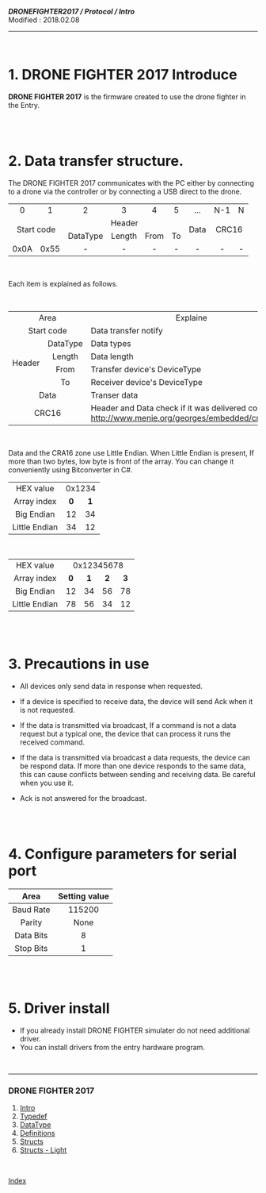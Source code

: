 ***DRONEFIGHTER2017 / Protocol / Intro***<br>
Modified : 2018.02.08

---

<br>

# 1. DRONE FIGHTER 2017 Introduce

**DRONE FIGHTER 2017** is the firmware created to use the drone fighter in the Entry.


<br>
<br>


# 2. Data transfer structure.

The DRONE FIGHTER 2017 communicates with the PC either by connecting to a drone via the controller or by connecting a USB direct to the drone.

<table>
    <tr>
        <td><div align="center">0</div></td>
        <td><div align="center">1</div></td>
        <td><div align="center">2</div></td>
        <td><div align="center">3</div></td>
        <td><div align="center">4</div></td>
        <td><div align="center">5</div></td>
        <td><div align="center">...</div></td>
        <td><div align="center">N-1</div></td>
        <td><div align="center">N</div></td>
    </tr>
    <tr>
        <td rowspan="2" colspan="2"><div align="center">Start code</div></td>
        <td colspan="4"><div align="center">Header</div></td>
        <td rowspan="2"><div align="center">Data</div></td>
        <td rowspan="2" colspan="2"><div align="center">CRC16</div></td>
    </tr>
    <tr>
        <td><div align="center">DataType</div></td>
        <td><div align="center">Length</div></td>
        <td><div align="center">From</div></td>
        <td><div align="center">To</div></td>
    </tr>
    <tr>
        <td><div align="center">0x0A</div></td>
        <td><div align="center">0x55</div></td>
        <td><div align="center">-</div></td>
        <td><div align="center">-</div></td>
        <td><div align="center">-</div></td>
        <td><div align="center">-</div></td>
        <td><div align="center">-</div></td>
        <td><div align="center">-</div></td>
        <td><div align="center">-</div></td>
    </tr>
</table>

<br>

Each item is explained as follows.

<br>

<table>
    <tr>
        <td colspan="2"><div align="center">Area</div></td>
        <td><div align="center">Explaine</div></td>
    </tr>
    <tr>
        <td colspan="2"><div align="center">Start code</div></td>
        <td><div align="left">Data transfer notify</div></td>
    </tr>
    <tr>
        <td rowspan="4"><div align="center">Header</div></td>
        <td><div align="center">DataType</div></td>
        <td><div align="left">Data types</div></td>
    </tr>
    <tr>
        <td><div align="center">Length</div></td>
        <td><div align="left">Data length</div></td>
    </tr>
    <tr>
        <td><div align="center">From</div></td>
        <td><div align="left">Transfer device's DeviceType</div></td>
    </tr>
    <tr>
        <td><div align="center">To</div></td>
        <td><div align="left">Receiver device's DeviceType</div></td>
    </tr>
    <tr>
        <td colspan="2"><div align="center">Data</div></td>
        <td><div align="left">Transer data</div></td>
    </tr>
    <tr>
        <td colspan="2"><div align="center">CRC16</div></td>
        <td><div align="left">Header and Data check if it was delivered correctly.<br><a href="http://www.menie.org/georges/embedded/crc16.html">http://www.menie.org/georges/embedded/crc16.html</a></div></td>
    </tr>
</table>

<br>

 Data and the CRA16 zone use Little Endian. When Little Endian is present, If more than two bytes, low byte is front of the array. You can change it conveniently using Bitconverter in C#.

<table>
    <tr>
        <td><div align="center">HEX value</div></td>
        <td colspan="2"><div align="center">0x1234</div></td>
    </tr>
    <tr>
        <td><div align="center">Array index</div></td>
        <td><div align="center"><b>0</b></div></td>
        <td><div align="center"><b>1</b></div></td>
    </tr>
    <tr>
        <td><div align="center">Big Endian</div></td>
        <td><div align="center">12</div></td>
        <td><div align="center">34</div></td>
    </tr>
    <tr>
        <td><div align="center">Little Endian</div></td>
        <td><div align="center">34</div></td>
        <td><div align="center">12</div></td>
    </tr>
</table>

<br>

<table>
    <tr>
        <td><div align="center">HEX value</div></td>
        <td colspan="4"><div align="center">0x12345678</div></td>
    </tr>
    <tr>
        <td><div align="center">Array index</div></td>
        <td><div align="center"><b>0</b></div></td>
        <td><div align="center"><b>1</b></div></td>
        <td><div align="center"><b>2</b></div></td>
        <td><div align="center"><b>3</b></div></td>
    </tr>
    <tr>
        <td><div align="center">Big Endian</div></td>
        <td><div align="center">12</div></td>
        <td><div align="center">34</div></td>
        <td><div align="center">56</div></td>
        <td><div align="center">78</div></td>
    </tr>
    <tr>
        <td><div align="center">Little Endian</div></td>
        <td><div align="center">78</div></td>
        <td><div align="center">56</div></td>
        <td><div align="center">34</div></td>
        <td><div align="center">12</div></td>
    </tr>
</table>


<br>
<br>


# 3. Precautions in use

- All devices only send data in response when requested.

- If a device is specified to receive data, the device will send Ack when it is not requested.

- If the data is transmitted via broadcast, If a command is not a data request but a typical one, the device that can process it runs the received command.

- If the data is transmitted via broadcast a data requests, the device can be respond data. If more than one device responds to the same data, this can cause conflicts between sending and receiving data. Be careful when you use it.

- Ack is not answered for the broadcast.


<br>
<br>


# 4. Configure parameters for serial port


|Area | Setting value |
|:---:|:---:|
| Baud Rate | 115200 |
| Parity | None      |
| Data Bits | 8 |
| Stop Bits | 1 |


<br>
<br>


# 5. Driver install

- If you already install DRONE FIGHTER simulater do not need additional driver.
- You can install drivers from the entry hardware program.

<br>

---

### DRONE FIGHTER 2017

1. [Intro](01_intro.md)
2. [Typedef](02_typedef.md)
3. [DataType](03_datatype.md)
4. [Definitions](04_definitions.md)
5. [Structs](05_structs.md)
6. [Structs - Light](06_structs_light.md)

<br>

[Index](index.md)
